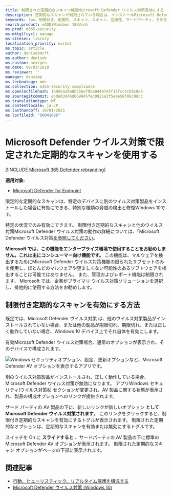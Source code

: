 ```yaml
---
title: 制限された定期的なスキャン機能Microsoft Defender ウイルス対策有効にする
description: 定期的なスキャンが制限されている場合は、インストールMicrosoft Defender ウイルス対策 AV プロバイダーに加えて、定期的なスキャンを使用できます。
keywords: lps、制限付き、定期的、スキャン、スキャン、互換性、サードパーティ、その他の AV、無効化
search.product: eADQiWindows 10XVcnh
ms.prod: m365-security
ms.mktglfcycl: manage
ms.sitesec: library
localization_priority: normal
ms.topic: article
author: denisebmsft
ms.author: deniseb
ms.custom: nextgen
ms.date: 09/03/2018
ms.reviewer: ''
manager: dansimp
ms.technology: mde
ms.collection: m365-security-compliance
ms.openlocfilehash: 1b9dea20a6b56be70ba044b7e5f15fcc5cb9c8e5
ms.sourcegitcommit: e5de03d4bd669945fec0d25a3f5eae56f86c9dcc
ms.translationtype: MT
ms.contentlocale: ja-JP
ms.lasthandoff: 10/01/2021
ms.locfileid: "60041686"
---
```

# <a name="use-limited-periodic-scanning-in-microsoft-defender-antivirus"></a>Microsoft Defender ウイルス対策で限定された定期的なスキャンを使用する

[!INCLUDE [Microsoft 365 Defender rebranding](../../includes/microsoft-defender.md)]


**適用対象:**

- [Microsoft Defender for Endpoint](/microsoft-365/security/defender-endpoint/)

限定的な定期的なスキャンは、特定のデバイスに別のウイルス対策製品をインストールした場合に有効にできる、特別な種類の脅威の検出と修復Windows 10です。

特定の状況でのみ有効にできます。 制限付き定期的なスキャンと他のウイルス対策Microsoft Defender ウイルス対策の動作の詳細については、「Microsoft Defender ウイルス対策[を参照してください](microsoft-defender-antivirus-compatibility.md)。

**Microsoft では、この機能をエンタープライズ環境で使用することをお勧めしません。これは主にコンシューマー向け機能です。** この機能は、マルウェアを検出するためにMicrosoft Defender ウイルス対策機能の限られたサブセットのみを使用し、ほとんどのマルウェアや望ましくない可能性のあるソフトウェアを検出することは可能ではありません。 また、管理およびレポート機能は制限されます。 Microsoft では、企業がプライマリ ウイルス対策ソリューションを選択し、排他的に使用する方法をお勧めします。

## <a name="how-to-enable-limited-periodic-scanning"></a>制限付き定期的なスキャンを有効にする方法

既定では、Microsoft Defender ウイルス対策 は、他のウイルス対策製品がインストールされていない場合、または他の製品が期限切れ、期限切れ、または正しく動作していない場合、Windows 10 デバイス上でそれ自体を有効にします。

有効Microsoft Defender ウイルス対策場合、通常のオプションが表示され、そのデバイスで構成されます。

![Windows セキュリティオプション、設定、更新オプションなど、Microsoft Defender AV オプションを表示するアプリです。](images/vtp-wdav.png)

別のウイルス対策製品がインストールされ、正しく動作している場合、Microsoft Defender ウイルス対策が無効になります。 アプリWindows セキュリティ[ウイルス対策&] セクションが変更され、AV 製品に関する状態が表示され、製品の構成オプションへのリンクが提供されます。

サード パーティの AV 製品の下に、新しいリンクが新しいオプション **としてMicrosoft Defender ウイルス対策されます**。 このリンクをクリックすると、制限付き定期的なスキャンを有効にするトグルが表示されます。 制限された定期的なオプションは、定期的なスキャンを有効または無効にするトグルです。 

スイッチを On に **スライドすると** 、サードパーティの AV 製品の下に標準の Microsoft Defender AV オプションが表示されます。 制限された定期的なスキャン オプションがページの下部に表示されます。

## <a name="related-articles"></a>関連記事

- [行動、ヒューリスティック、リアルタイム保護を構成する](configure-protection-features-microsoft-defender-antivirus.md)
- [Microsoft Defender ウイルス対策 (Windows 10)](microsoft-defender-antivirus-in-windows-10.md)